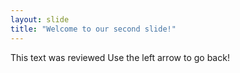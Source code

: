```yaml
---
layout: slide
title: "Welcome to our second slide!"
---
```

This text was reviewed
Use the left arrow to go back!
